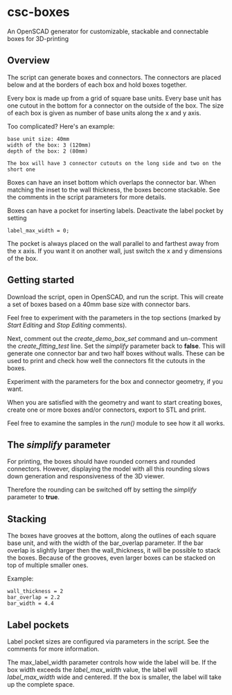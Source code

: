 # csc-boxes

An OpenSCAD generator for customizable, stackable and connectable boxes for 3D-printing

## Overview

The script can generate boxes and connectors. The connectors are placed below and 
at the borders of each box and hold boxes together.

Every box is made up from a grid of square base units. Every base unit has one cutout in 
the bottom for a connector on the outside of the box. The size of each box is given as 
number of base units along the x and y axis.

Too complicated? Here's an example:
    
    base unit size: 40mm
    width of the box: 3 (120mm)
    depth of the box: 2 (80mm)
     
    The box will have 3 connector cutouts on the long side and two on the short one

Boxes can have an inset bottom which overlaps the connector bar. When matching the 
inset to the wall thickness, the boxes become stackable. See the comments in the 
script parameters for more details.

Boxes can have a pocket for inserting labels. Deactivate the label pocket by setting
    
    label_max_width = 0;

The pocket is always placed on the wall parallel to and farthest away from the x axis. 
If you want it on another wall, just switch the x and y dimensions of the box.

## Getting started

Download the script, open in OpenSCAD, 
and run the script. This will create a set of boxes based on a 40mm base size with connector bars.

Feel free to experiment with the parameters in the top sections (marked by *Start Editing* and 
*Stop Editing* comments). 

Next, comment out the *create_demo_box_set* command and un-comment the *create_fitting_test* 
line. Set the *simplify* parameter back to **false**. This will generate one connector bar and 
two half boxes without walls. These can be used to print and check how well the connectors
fit the cutouts in the boxes.

Experiment with the parameters for the box and connector geometry, if you want.

When you are satisfied with the geometry and want to start creating boxes, create one or
more boxes and/or connectors, export to STL and print.

Feel free to examine the samples in the *run()* module to see how it all works.

## The *simplify* parameter

For printing, the boxes should have rounded corners and rounded connectors. However, displaying
the model with all this rounding slows down generation and responsiveness of the 3D viewer. 

Therefore the rounding can be switched off by setting the *simplify* parameter to **true**.

## Stacking

The boxes have grooves at the bottom, along the outlines of each square base unit, and with
the width of the bar_overlap parameter. If the bar overlap is slightly larger then the wall_thickness,
it will be possible to stack the boxes. Because of the grooves, even larger boxes can be stacked
on top of multiple smaller ones.

Example: 
    
    wall_thickness = 2
    bar_overlap = 2.2
    bar_width = 4.4

## Label pockets

Label pocket sizes are configured via parameters in the script. See the comments for more information.

The max_label_width parameter controls how wide the label will be. If the box width exceeds the *label_max_width*
value, the label will *label_max_width* wide and centered. If the box is smaller, the label will take up the complete space. 